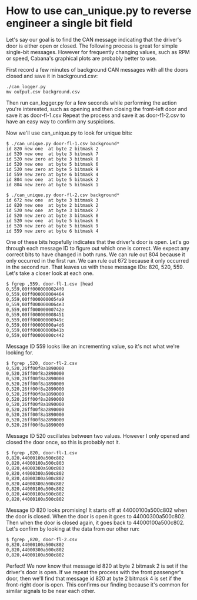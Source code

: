 # How to use can_unique.py to reverse engineer a single bit field

Let's say our goal is to find the CAN message indicating that the driver's door is either open or closed.
The following process is great for simple single-bit messages.
However for frequently changing values, such as RPM or speed, Cabana's graphical plots are probably better to use.


First record a few minutes of background CAN messages with all the doors closed and save it in background.csv:
```
./can_logger.py
mv output.csv background.csv
```
Then run can_logger.py for a few seconds while performing the action you're interested, such as opening and then closing the 
front-left door and save it as door-fl-1.csv 
Repeat the process and save it as door-f1-2.csv to have an easy way to confirm any suspicions.

Now we'll use can_unique.py to look for unique bits:
```
$ ./can_unique.py door-fl-1.csv background*
id 820 new one  at byte 2 bitmask 2
id 520 new one  at byte 3 bitmask 7
id 520 new zero at byte 3 bitmask 8
id 520 new one  at byte 5 bitmask 6
id 520 new zero at byte 5 bitmask 9
id 559 new zero at byte 6 bitmask 4
id 804 new one  at byte 5 bitmask 2
id 804 new zero at byte 5 bitmask 1

$ ./can_unique.py door-fl-2.csv background*
id 672 new one  at byte 3 bitmask 3
id 820 new one  at byte 2 bitmask 2
id 520 new one  at byte 3 bitmask 7
id 520 new zero at byte 3 bitmask 8
id 520 new one  at byte 5 bitmask 6
id 520 new zero at byte 5 bitmask 9
id 559 new zero at byte 6 bitmask 4
```

One of these bits hopefully indicates that the driver's door is open.
Let's go through each message ID to figure out which one is correct.
We expect any correct bits to have changed in both runs.
We can rule out 804 because it only occurred in the first run.
We can rule out 672 because it only occurred in the second run.
That leaves us with these message IDs: 820, 520, 559. Let's take a closer look at each one.

```
$ fgrep ,559, door-fl-1.csv |head
0,559,00ff0000000024f0
0,559,00ff000000004464
0,559,00ff0000000054a9
0,559,00ff0000000064e3
0,559,00ff00000000742e
0,559,00ff000000008451
0,559,00ff00000000949c
0,559,00ff00000000a4d6
0,559,00ff00000000b41b
0,559,00ff00000000c442
```
Message ID 559 looks like an incrementing value, so it's not what we're looking for.

```
$ fgrep ,520, door-fl-2.csv
0,520,26ff00f8a1890000
0,520,26ff00f8a2890000
0,520,26ff00f8a2890000
0,520,26ff00f8a1890000
0,520,26ff00f8a2890000
0,520,26ff00f8a1890000
0,520,26ff00f8a2890000
0,520,26ff00f8a1890000
0,520,26ff00f8a2890000
0,520,26ff00f8a1890000
0,520,26ff00f8a2890000
0,520,26ff00f8a1890000
```
Message ID 520 oscillates between two values. However I only opened and closed the door once, so this is probably not it.

```
$ fgrep ,820, door-fl-1.csv
0,820,44000100a500c802
0,820,44000100a500c803
0,820,44000300a500c803
0,820,44000300a500c802
0,820,44000300a500c802
0,820,44000300a500c802
0,820,44000100a500c802
0,820,44000100a500c802
0,820,44000100a500c802
```
Message ID 820 looks promising! It starts off at 44000100a500c802 when the door is closed.
When the door is open it goes to 44000300a500c802.
Then when the door is closed again, it goes back to 44000100a500c802.
Let's confirm by looking at the data from our other run:
```
$ fgrep ,820, door-fl-2.csv
0,820,44000100a500c802
0,820,44000300a500c802
0,820,44000100a500c802
```
Perfect! We now know that message id 820 at byte 2 bitmask 2 is set if the driver's door is open.
If we repeat the process with the front passenger's door,
then we'll find that message id 820 at byte 2 bitmask 4 is set if the front-right door is open.
This confirms our finding because it's common for similar signals to be near each other.
